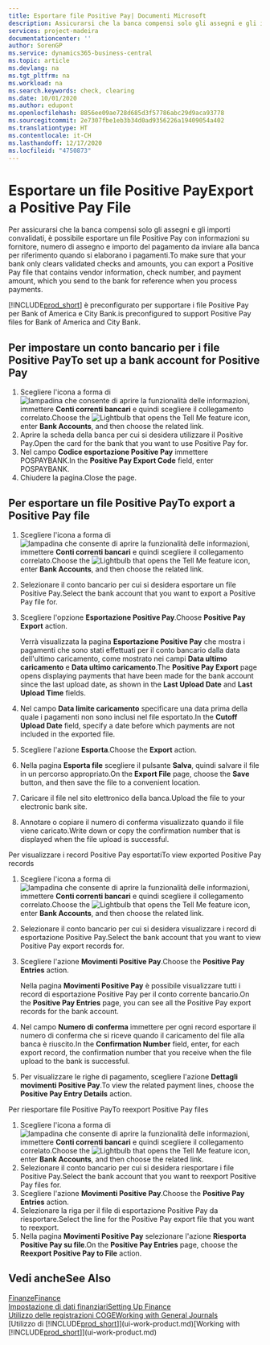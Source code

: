 ```yaml
---
title: Esportare file Positive Pay| Documenti Microsoft
description: Assicurarsi che la banca compensi solo gli assegni e gli importi convalidati tramite l'esportazione di file Positive Pay che contengano informazioni sul fornitore e pagamento.
services: project-madeira
documentationcenter: ''
author: SorenGP
ms.service: dynamics365-business-central
ms.topic: article
ms.devlang: na
ms.tgt_pltfrm: na
ms.workload: na
ms.search.keywords: check, clearing
ms.date: 10/01/2020
ms.author: edupont
ms.openlocfilehash: 8856ee09ae728d685d3f57786abc29d9aca93778
ms.sourcegitcommit: 2e7307fbe1eb3b34d0ad9356226a19409054a402
ms.translationtype: HT
ms.contentlocale: it-CH
ms.lasthandoff: 12/17/2020
ms.locfileid: "4750873"
---
```

# <a name="export-a-positive-pay-file"></a><span data-ttu-id="68839-103">Esportare un file Positive Pay</span><span class="sxs-lookup"><span data-stu-id="68839-103">Export a Positive Pay File</span></span>
<span data-ttu-id="68839-104">Per assicurarsi che la banca compensi solo gli assegni e gli importi convalidati, è possibile esportare un file Positive Pay con informazioni su fornitore, numero di assegno e importo del pagamento da inviare alla banca per riferimento quando si elaborano i pagamenti.</span><span class="sxs-lookup"><span data-stu-id="68839-104">To make sure that your bank only clears validated checks and amounts, you can export a Positive Pay file that contains vendor information, check number, and payment amount, which you send to the bank for reference when you process payments.</span></span>

[!INCLUDE[prod_short](includes/prod_short.md)] <span data-ttu-id="68839-105">è preconfigurato per supportare i file Positive Pay per Bank of America e City Bank.</span><span class="sxs-lookup"><span data-stu-id="68839-105">is preconfigured to support Positive Pay files for Bank of America and City Bank.</span></span>

## <a name="to-set-up-a-bank-account-for-positive-pay"></a><span data-ttu-id="68839-106">Per impostare un conto bancario per i file Positive Pay</span><span class="sxs-lookup"><span data-stu-id="68839-106">To set up a bank account for Positive Pay</span></span>
1. <span data-ttu-id="68839-107">Scegliere l'icona a forma di ![lampadina che consente di aprire la funzionalità delle informazioni](media/ui-search/search_small.png "Informazioni sull'operazione che si desidera eseguire"), immettere **Conti correnti bancari** e quindi scegliere il collegamento correlato.</span><span class="sxs-lookup"><span data-stu-id="68839-107">Choose the ![Lightbulb that opens the Tell Me feature](media/ui-search/search_small.png "Tell me what you want to do") icon, enter **Bank Accounts**, and then choose the related link.</span></span>
2. <span data-ttu-id="68839-108">Aprire la scheda della banca per cui si desidera utilizzare il Positive Pay.</span><span class="sxs-lookup"><span data-stu-id="68839-108">Open the card for the bank that you want to use Positive Pay for.</span></span>
3. <span data-ttu-id="68839-109">Nel campo **Codice esportazione Positive Pay** immettere POSPAYBANK.</span><span class="sxs-lookup"><span data-stu-id="68839-109">In the **Positive Pay Export Code** field, enter POSPAYBANK.</span></span>
4. <span data-ttu-id="68839-110">Chiudere la pagina.</span><span class="sxs-lookup"><span data-stu-id="68839-110">Close the page.</span></span>

## <a name="to-export-a-positive-pay-file"></a><span data-ttu-id="68839-111">Per esportare un file Positive Pay</span><span class="sxs-lookup"><span data-stu-id="68839-111">To export a Positive Pay file</span></span>
1. <span data-ttu-id="68839-112">Scegliere l'icona a forma di ![lampadina che consente di aprire la funzionalità delle informazioni](media/ui-search/search_small.png "Informazioni sull'operazione che si desidera eseguire"), immettere **Conti correnti bancari** e quindi scegliere il collegamento correlato.</span><span class="sxs-lookup"><span data-stu-id="68839-112">Choose the ![Lightbulb that opens the Tell Me feature](media/ui-search/search_small.png "Tell me what you want to do") icon, enter **Bank Accounts**, and then choose the related link.</span></span>
2. <span data-ttu-id="68839-113">Selezionare il conto bancario per cui si desidera esportare un file Positive Pay.</span><span class="sxs-lookup"><span data-stu-id="68839-113">Select the bank account that you want to export a Positive Pay file for.</span></span>
3. <span data-ttu-id="68839-114">Scegliere l'opzione **Esportazione Positive Pay**.</span><span class="sxs-lookup"><span data-stu-id="68839-114">Choose **Positive Pay Export** action.</span></span>

    <span data-ttu-id="68839-115">Verrà visualizzata la pagina **Esportazione Positive Pay** che mostra i pagamenti che sono stati effettuati per il conto bancario dalla data dell'ultimo caricamento, come mostrato nei campi **Data ultimo caricamento** e **Data ultimo caricamento**.</span><span class="sxs-lookup"><span data-stu-id="68839-115">The **Positive Pay Export** page opens displaying payments that have been made for the bank account since the last upload date, as shown in the **Last Upload Date** and **Last Upload Time** fields.</span></span>
4. <span data-ttu-id="68839-116">Nel campo **Data limite caricamento** specificare una data prima della quale i pagamenti non sono inclusi nel file esportato.</span><span class="sxs-lookup"><span data-stu-id="68839-116">In the **Cutoff Upload Date** field, specify a date before which payments are not included in the exported file.</span></span>
5. <span data-ttu-id="68839-117">Scegliere l'azione **Esporta**.</span><span class="sxs-lookup"><span data-stu-id="68839-117">Choose the **Export** action.</span></span>
6. <span data-ttu-id="68839-118">Nella pagina **Esporta file** scegliere il pulsante **Salva**, quindi salvare il file in un percorso appropriato.</span><span class="sxs-lookup"><span data-stu-id="68839-118">On the **Export File** page, choose the **Save** button, and then save the file to a convenient location.</span></span>
7. <span data-ttu-id="68839-119">Caricare il file nel sito elettronico della banca.</span><span class="sxs-lookup"><span data-stu-id="68839-119">Upload the file to your electronic bank site.</span></span>
8. <span data-ttu-id="68839-120">Annotare o copiare il numero di conferma visualizzato quando il file viene caricato.</span><span class="sxs-lookup"><span data-stu-id="68839-120">Write down or copy the confirmation number that is displayed when the file upload is successful.</span></span>

<span data-ttu-id="68839-121">Per visualizzare i record Positive Pay esportati</span><span class="sxs-lookup"><span data-stu-id="68839-121">To view exported Positive Pay records</span></span>

1. <span data-ttu-id="68839-122">Scegliere l'icona a forma di ![lampadina che consente di aprire la funzionalità delle informazioni](media/ui-search/search_small.png "Informazioni sull'operazione che si desidera eseguire"), immettere **Conti correnti bancari** e quindi scegliere il collegamento correlato.</span><span class="sxs-lookup"><span data-stu-id="68839-122">Choose the ![Lightbulb that opens the Tell Me feature](media/ui-search/search_small.png "Tell me what you want to do") icon, enter **Bank Accounts**, and then choose the related link.</span></span>
2. <span data-ttu-id="68839-123">Selezionare il conto bancario per cui si desidera visualizzare i record di esportazione Positive Pay.</span><span class="sxs-lookup"><span data-stu-id="68839-123">Select the bank account that you want to view Positive Pay export records for.</span></span>
3. <span data-ttu-id="68839-124">Scegliere l'azione **Movimenti Positive Pay**.</span><span class="sxs-lookup"><span data-stu-id="68839-124">Choose the **Positive Pay Entries** action.</span></span>

    <span data-ttu-id="68839-125">Nella pagina **Movimenti Positive Pay** è possibile visualizzare tutti i record di esportazione Positive Pay per il conto corrente bancario.</span><span class="sxs-lookup"><span data-stu-id="68839-125">On the **Positive Pay Entries** page, you can see all the Positive Pay export records for the bank account.</span></span>
4. <span data-ttu-id="68839-126">Nel campo **Numero di conferma** immettere per ogni record esportare il numero di conferma che si riceve quando il caricamento del file alla banca è riuscito.</span><span class="sxs-lookup"><span data-stu-id="68839-126">In the **Confirmation Number** field, enter, for each export record, the confirmation number that you receive when the file upload to the bank is successful.</span></span>
5. <span data-ttu-id="68839-127">Per visualizzare le righe di pagamento, scegliere l'azione **Dettagli movimenti Positive Pay**.</span><span class="sxs-lookup"><span data-stu-id="68839-127">To view the related payment lines, choose the **Positive Pay Entry Details** action.</span></span>

<span data-ttu-id="68839-128">Per riesportare file Positive Pay</span><span class="sxs-lookup"><span data-stu-id="68839-128">To reexport Positive Pay files</span></span>

1. <span data-ttu-id="68839-129">Scegliere l'icona a forma di ![lampadina che consente di aprire la funzionalità delle informazioni](media/ui-search/search_small.png "Informazioni sull'operazione che si desidera eseguire"), immettere **Conti correnti bancari** e quindi scegliere il collegamento correlato.</span><span class="sxs-lookup"><span data-stu-id="68839-129">Choose the ![Lightbulb that opens the Tell Me feature](media/ui-search/search_small.png "Tell me what you want to do") icon, enter **Bank Accounts**, and then choose the related link.</span></span>
2. <span data-ttu-id="68839-130">Selezionare il conto bancario per cui si desidera riesportare i file Positive Pay.</span><span class="sxs-lookup"><span data-stu-id="68839-130">Select the bank account that you want to reexport Positive Pay files for.</span></span>
3. <span data-ttu-id="68839-131">Scegliere l'azione **Movimenti Positive Pay**.</span><span class="sxs-lookup"><span data-stu-id="68839-131">Choose the **Positive Pay Entries** action.</span></span>
4. <span data-ttu-id="68839-132">Selezionare la riga per il file di esportazione Positive Pay da riesportare.</span><span class="sxs-lookup"><span data-stu-id="68839-132">Select the line for the Positive Pay export file that you want to reexport.</span></span>
5. <span data-ttu-id="68839-133">Nella pagina **Movimenti Positive Pay** selezionare l'azione **Riesporta Positive Pay su file**.</span><span class="sxs-lookup"><span data-stu-id="68839-133">On the **Positive Pay Entries** page, choose the **Reexport Positive Pay to File** action.</span></span>

## <a name="see-also"></a><span data-ttu-id="68839-134">Vedi anche</span><span class="sxs-lookup"><span data-stu-id="68839-134">See Also</span></span>
[<span data-ttu-id="68839-135">Finanze</span><span class="sxs-lookup"><span data-stu-id="68839-135">Finance</span></span>](finance.md)  
[<span data-ttu-id="68839-136">Impostazione di dati finanziari</span><span class="sxs-lookup"><span data-stu-id="68839-136">Setting Up Finance</span></span>](finance-setup-finance.md)  
[<span data-ttu-id="68839-137">Utilizzo delle registrazioni COGE</span><span class="sxs-lookup"><span data-stu-id="68839-137">Working with General Journals</span></span>](ui-work-general-journals.md)  
<span data-ttu-id="68839-138">[Utilizzo di [!INCLUDE[prod_short](includes/prod_short.md)]](ui-work-product.md)</span><span class="sxs-lookup"><span data-stu-id="68839-138">[Working with [!INCLUDE[prod_short](includes/prod_short.md)]](ui-work-product.md)</span></span>
